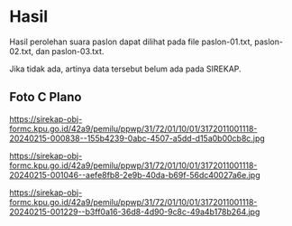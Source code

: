 # Hasil

Hasil perolehan suara paslon dapat dilihat pada file paslon-01.txt, paslon-02.txt, dan paslon-03.txt.

Jika tidak ada, artinya data tersebut belum ada pada SIREKAP.

## Foto C Plano

https://sirekap-obj-formc.kpu.go.id/42a9/pemilu/ppwp/31/72/01/10/01/3172011001118-20240215-000838--155b4239-0abc-4507-a5dd-d15a0b00cb8c.jpg

https://sirekap-obj-formc.kpu.go.id/42a9/pemilu/ppwp/31/72/01/10/01/3172011001118-20240215-001046--aefe8fb8-2e9b-40da-b69f-56dc40027a6e.jpg

https://sirekap-obj-formc.kpu.go.id/42a9/pemilu/ppwp/31/72/01/10/01/3172011001118-20240215-001229--b3ff0a16-36d8-4d90-9c8c-49a4b178b264.jpg
